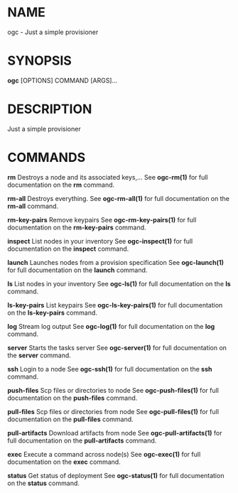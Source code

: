 # NAME

ogc - Just a simple provisioner

# SYNOPSIS

**ogc** \[OPTIONS\] COMMAND \[ARGS\]\...

# DESCRIPTION

Just a simple provisioner

# COMMANDS

**rm** Destroys a node and its associated keys,\... See **ogc-rm(1)**
for full documentation on the **rm** command.

**rm-all** Destroys everything. See **ogc-rm-all(1)** for full
documentation on the **rm-all** command.

**rm-key-pairs** Remove keypairs See **ogc-rm-key-pairs(1)** for full
documentation on the **rm-key-pairs** command.

**inspect** List nodes in your inventory See **ogc-inspect(1)** for full
documentation on the **inspect** command.

**launch** Launches nodes from a provision specification See
**ogc-launch(1)** for full documentation on the **launch** command.

**ls** List nodes in your inventory See **ogc-ls(1)** for full
documentation on the **ls** command.

**ls-key-pairs** List keypairs See **ogc-ls-key-pairs(1)** for full
documentation on the **ls-key-pairs** command.

**log** Stream log output See **ogc-log(1)** for full documentation on
the **log** command.

**server** Starts the tasks server See **ogc-server(1)** for full
documentation on the **server** command.

**ssh** Login to a node See **ogc-ssh(1)** for full documentation on the
**ssh** command.

**push-files** Scp files or directories to node See
**ogc-push-files(1)** for full documentation on the **push-files**
command.

**pull-files** Scp files or directories from node See
**ogc-pull-files(1)** for full documentation on the **pull-files**
command.

**pull-artifacts** Download artifacts from node See
**ogc-pull-artifacts(1)** for full documentation on the
**pull-artifacts** command.

**exec** Execute a command across node(s) See **ogc-exec(1)** for full
documentation on the **exec** command.

**status** Get status of deployment See **ogc-status(1)** for full
documentation on the **status** command.
